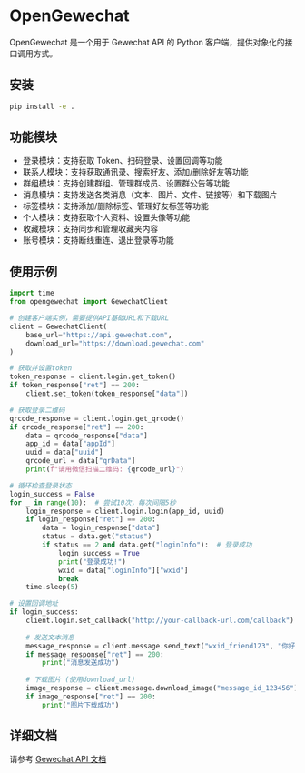 # OpenGewechat

OpenGewechat 是一个用于 Gewechat API 的 Python 客户端，提供对象化的接口调用方式。

## 安装

```bash
pip install -e .
```

## 功能模块

- 登录模块：支持获取 Token、扫码登录、设置回调等功能
- 联系人模块：支持获取通讯录、搜索好友、添加/删除好友等功能
- 群组模块：支持创建群组、管理群成员、设置群公告等功能 
- 消息模块：支持发送各类消息（文本、图片、文件、链接等）和下载图片
- 标签模块：支持添加/删除标签、管理好友标签等功能
- 个人模块：支持获取个人资料、设置头像等功能
- 收藏模块：支持同步和管理收藏夹内容
- 账号模块：支持断线重连、退出登录等功能

## 使用示例

```python
import time
from opengewechat import GewechatClient

# 创建客户端实例，需要提供API基础URL和下载URL
client = GewechatClient(
    base_url="https://api.gewechat.com",
    download_url="https://download.gewechat.com"
)

# 获取并设置token
token_response = client.login.get_token()
if token_response["ret"] == 200:
    client.set_token(token_response["data"])

# 获取登录二维码
qrcode_response = client.login.get_qrcode()
if qrcode_response["ret"] == 200:
    data = qrcode_response["data"]
    app_id = data["appId"]
    uuid = data["uuid"]
    qrcode_url = data["qrData"]
    print(f"请用微信扫描二维码: {qrcode_url}")

# 循环检查登录状态
login_success = False
for _ in range(10):  # 尝试10次，每次间隔5秒
    login_response = client.login.login(app_id, uuid)
    if login_response["ret"] == 200:
        data = login_response["data"]
        status = data.get("status")
        if status == 2 and data.get("loginInfo"):  # 登录成功
            login_success = True
            print("登录成功!")
            wxid = data["loginInfo"]["wxid"]
            break
    time.sleep(5)

# 设置回调地址
if login_success:
    client.login.set_callback("http://your-callback-url.com/callback")
    
    # 发送文本消息
    message_response = client.message.send_text("wxid_friend123", "你好，这是测试消息")
    if message_response["ret"] == 200:
        print("消息发送成功")
    
    # 下载图片 (使用download_url)
    image_response = client.message.download_image("message_id_123456")
    if image_response["ret"] == 200:
        print("图片下载成功")
```

## 详细文档

请参考 [Gewechat API 文档](https://apifox.com/apidoc/shared/69ba62ca-cb7d-437e-85e4-6f3d3df271b1) 